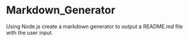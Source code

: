 # Markdown_Generator
Using Node.js create a markdown generator to output a README.md file with the user input.
